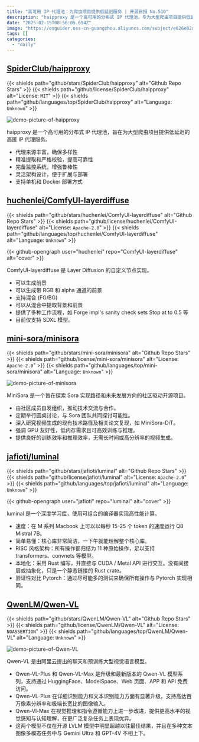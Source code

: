 ```yaml
---
title: "高可用 IP 代理池：为爬虫项目提供低延迟服务 | 开源日报 No.510"
description: "haipproxy 是一个高可用的分布式 IP 代理池，专为大型爬虫项目提供低延迟的高匿名 IP 代理服务，具有丰富的代理来源、严格的校验机制、完备的监控系统以及灵活的架构设计，支持单机和 Docker 部署，确保高可靠性和可扩展性。"
date: "2025-02-15T08:56:05.694Z"
image: "https://osguider.oss-cn-guangzhou.aliyuncs.com/subject/e626e82acbff558a4b9831aa74a396f1.png"
tags: []
categories:
  - "daily"
---
```


## [SpiderClub/haipproxy](https://github.com/SpiderClub/haipproxy)

{{< shields path="github/stars/SpiderClub/haipproxy" alt="Github Repo Stars" >}} {{< shields path="github/license/SpiderClub/haipproxy" alt="License: `MIT`" >}} {{< shields path="github/languages/top/SpiderClub/haipproxy" alt="Language: `Unknown`" >}}

![demo-picture-of-haipproxy](https://static.osguider.com/subject/github/SpiderClub/haipproxy/ee2fdec98087dd08318bf8ef59a63458.png)

haipproxy 是一个高可用的分布式 IP 代理池，旨在为大型爬虫项目提供低延迟的高匿 IP 代理服务。

- 代理来源丰富，确保多样性
- 精准提取和严格校验，提高可靠性
- 完备监控系统，增强鲁棒性
- 灵活架构设计，便于扩展与部署
- 支持单机和 Docker 部署方式
  
## [huchenlei/ComfyUI-layerdiffuse](https://github.com/huchenlei/ComfyUI-layerdiffuse)

{{< shields path="github/stars/huchenlei/ComfyUI-layerdiffuse" alt="Github Repo Stars" >}} {{< shields path="github/license/huchenlei/ComfyUI-layerdiffuse" alt="License: `Apache-2.0`" >}} {{< shields path="github/languages/top/huchenlei/ComfyUI-layerdiffuse" alt="Language: `Unknown`" >}}

{{< github-opengraph user="huchenlei" repo="ComfyUI-layerdiffuse" alt="cover" >}}

ComfyUI-layerdiffuse 是 Layer Diffusion 的自定义节点实现。

- 可以生成前景
- 可以生成带 RGB 和 alpha 通道的前景
- 支持混合 (FG/BG)
- 可以从混合中提取背景和前景
- 提供了多种工作流程，如 Forge impl's sanity check sets Stop at to 0.5 等
- 目前仅支持 SDXL 模型。
  
## [mini-sora/minisora](https://github.com/mini-sora/minisora)

{{< shields path="github/stars/mini-sora/minisora" alt="Github Repo Stars" >}} {{< shields path="github/license/mini-sora/minisora" alt="License: `Apache-2.0`" >}} {{< shields path="github/languages/top/mini-sora/minisora" alt="Language: `Unknown`" >}}

![demo-picture-of-minisora](https://static.osguider.com/subject/github/mini-sora/minisora/4c0382e96db752c0844f054becb58652.jpg)

MiniSora 是一个旨在探索 Sora 实现路径和未来发展方向的社区驱动开源项目。

- 由社区成员自发组织，推动技术交流与合作。
- 定期举行圆桌讨论，与 Sora 团队共同探讨可能性。
- 深入研究视频生成的现有技术路径及相关论文复现，如 MiniSora-DiT。
- 强调 GPU 友好性，低内存需求且可高效训练与推理。
- 提供良好的训练效率和推理效率，无需长时间或高分辨率的视频生成。
  
## [jafioti/luminal](https://github.com/jafioti/luminal)

{{< shields path="github/stars/jafioti/luminal" alt="Github Repo Stars" >}} {{< shields path="github/license/jafioti/luminal" alt="License: `Apache-2.0`" >}} {{< shields path="github/languages/top/jafioti/luminal" alt="Language: `Unknown`" >}}

{{< github-opengraph user="jafioti" repo="luminal" alt="cover" >}}

luminal 是一个深度学习库，使用可组合的编译器实现高性能计算。

- 速度：在 M 系列 Macbook 上可以以每秒 15-25 个 token 的速度运行 Q8 Mistral 7B。
- 简单易懂：核心库非常简洁，一下午就能理解整个核心库。
- RISC 风格架构：所有操作都归结为 11 种原始操作，足以支持 transformers、convnets 等模型。
- 本地化：采用 Rust 编写，并直接与 CUDA / Metal API 进行交互。没有间接层或抽象化，只是一个静态链接的 Rust crate。
- 验证性对比 Pytorch：通过尽可能多的测试来确保所有操作与 Pytorch 实现相同。
  
## [QwenLM/Qwen-VL](https://github.com/QwenLM/Qwen-VL)

{{< shields path="github/stars/QwenLM/Qwen-VL" alt="Github Repo Stars" >}} {{< shields path="github/license/QwenLM/Qwen-VL" alt="License: `NOASSERTION`" >}} {{< shields path="github/languages/top/QwenLM/Qwen-VL" alt="Language: `Unknown`" >}}

![demo-picture-of-Qwen-VL](https://static.osguider.com/subject/github/QwenLM/Qwen-VL/80337f83e1d1bae78c7fa43c5e22ee0f.jpg)

Qwen-VL 是由阿里云提出的聊天和预训练大型视觉语言模型。

- Qwen-VL-Plus 和 Qwen-VL-Max 是升级和最新版本的 Qwen-VL 模型系列，支持通过 HuggingFace、ModelSpace、Web 页面、APP 和 API 免费访问。
- Qwen-VL-Plus 在详细识别能力和文本识别能力方面有显著升级，支持高达百万像素分辨率和极端长宽比的图像输入。
- Qwen-Vl-Max 在视觉推理和指令遵循能力上进一步改进，提供更高水平的视觉感知与认知理解，在更广泛复杂任务上表现优异。
- 这两个模型不仅在开源 LVLM 模型中明显超越以往最佳结果，并且在多种文本图像多模态任务中与 Gemini Ultra 和 GPT-4V 不相上下。
  
